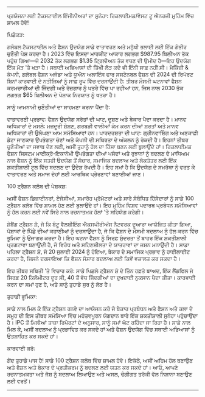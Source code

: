 ---

ਪ੍ਰਯੋਜਨਾ ਲਈ ਟੈਕਸਟਾਈਲ ਇੰਜੀਨੀਅਰਾਂ ਦਾ ਸੁਨੇਹਾ: ਰਿਕਲਾਈਮਡ/ਵੇਸਟ ਟੂ ਐਨਰਜੀ ਮੁਹਿੰਮ ਵਿੱਚ ਸ਼ਾਮਲ ਹੋਵੋ!

ਪਿਛੋਕੜ:

ਗਲੋਬਲ ਟੈਕਸਟਾਈਲ ਅਤੇ ਫੈਸ਼ਨ ਉਦਯੋਗ ਸਾਡੇ ਵਾਤਾਵਰਣ ਅਤੇ ਮਨੁੱਖੀ ਭਲਾਈ ਲਈ ਇੱਕ ਗੰਭੀਰ ਚੁਣੌਤੀ ਪੇਸ਼ ਕਰਦਾ ਹੈ। 2023 ਵਿੱਚ ਇਸਦਾ ਮਾਰਕੀਟ ਆਕਾਰ ਲਗਭਗ $987.95 ਬਿਲੀਅਨ ਤੱਕ ਪਹੁੰਚ ਗਿਆ—ਜੋ 2032 ਤੱਕ ਲਗਭਗ $1.35 ਟ੍ਰਿਲੀਅਨ ਤੱਕ ਵਧਣ ਦੀ ਉਮੀਦ ਹੈ—ਇਹ ਉਦਯੋਗ ਇੱਕ ਮੋੜ 'ਤੇ ਖੜਾ ਹੈ। ਸਥਾਈ ਅਭਿਆਸਾਂ ਦੀ ਤਿੱਖੀ ਲੋੜ ਕਦੇ ਵੀ ਇੰਨੀ ਸਾਫ਼ ਨਹੀਂ ਸੀ। ਮੈਕਿੰਜ਼ੀ & ਕੰਪਨੀ, ਗਲੋਬਲ ਫੈਸ਼ਨ ਅਜੰਡਾ ਅਤੇ ਯੂਐਨ ਅਲਾਇੰਸ ਫਾਰ ਸਸਟੇਨਬਲ ਫੈਸ਼ਨ ਦੀ 2024 ਦੀ ਰਿਪੋਰਟ ਬਿਨਾਂ ਕਾਰਵਾਈ ਦੇ ਨਤੀਜਿਆਂ ਨੂੰ ਸਾਫ਼ ਰੂਪ ਵਿੱਚ ਦਰਸਾਉਂਦੀ ਹੈ: ਤੀਬਰ ਮੌਸਮੀ ਘਟਨਾਵਾਂ ਫੈਸ਼ਨ ਕਰਮਚਾਰੀਆਂ ਦੀ ਜਿੰਦਗੀ ਅਤੇ ਰੋਜ਼ਗਾਰ ਨੂੰ ਖਤਰੇ ਵਿੱਚ ਪਾ ਰਹੀਆਂ ਹਨ, ਜਿਸ ਨਾਲ 2030 ਤੱਕ ਲਗਭਗ $65 ਬਿਲੀਅਨ ਦੇ ਪੋਸ਼ਾਕ ਨਿਰਯਾਤ ਨੂੰ ਖਤਰਾ ਹੈ।

ਸਾਨੂੰ ਆਮਨਾਮੀ ਚੁਣੌਤੀਆਂ ਦਾ ਸਾਹਮਣਾ ਕਰਨਾ ਪੈਂਦਾ ਹੈ:

ਵਾਤਾਵਰਣੀ ਪ੍ਰਭਾਵ: ਫੈਸ਼ਨ ਉਦਯੋਗ ਸਰੋਤਾਂ ਦੀ ਘਾਟ, ਦੂਸ਼ਣ ਅਤੇ ਬੇਕਾਰ ਪੈਦਾ ਕਰਦਾ ਹੈ।
ਮਾਨਵ ਅਧਿਕਾਰਾਂ ਦੇ ਮਸਲੇ: ਮਜ਼ਦੂਰੀ ਸ਼ੋਸ਼ਣ, ਗਰਬੜੀ ਵਾਲੀਆਂ ਕੰਮ ਕਰਨ ਦੀਆਂ ਸ਼ਰਤਾਂ ਅਤੇ ਮਾਨਵ ਅਧਿਕਾਰਾਂ ਦੀ ਉਲੰਘਣਾ ਆਮ ਸਮੱਸਿਆਵਾਂ ਹਨ।
ਪਾਰਦਰਸ਼ਤਾ ਦੀ ਘਾਟ: ਗ੍ਰੀਨਵਾਸ਼ਿੰਗ ਅਤੇ ਅਣਕਾਫ਼ੀ ਡੇਟਾ ਜਾਣਕਾਰ ਉਪਭੋਗਤਾ ਚੋਣਾਂ ਅਤੇ ਕੰਪਨੀ ਦੀ ਸਥਿਰਤਾ ਦੇ ਅੰਕਲਨ ਨੂੰ ਰੋਕਦੀ ਹੈ।
ਇਹਨਾਂ ਤੀਬਰ ਚੁਣੌਤੀਆਂ ਦਾ ਜਵਾਬ ਦੇਣ ਲਈ, ਅਸੀਂ ਤੁਹਾਨੂੰ ਹੱਲ ਦਾ ਹਿੱਸਾ ਬਣਨ ਲਈ ਬੁਲਾਉਂਦੇ ਹਾਂ। ਰਿਕਲਾਈਮਡ ਫੈਸ਼ਨ ਸਿਸਟਮ ਮਾਈਕ੍ਰੋ-ਇਕਾਨੋਮੀ ਉਪਭੋਗਤਾ ਦੀਆਂ ਪਸੰਦਾਂ ਅਤੇ ਰੁਝਾਨਾਂ ਨੂੰ ਬਦਲਣ ਦੇ ਮਾਧਿਅਮ ਨਾਲ ਫੈਸ਼ਨ ਨੂੰ ਇੱਕ ਸਤਹੀ ਉਦਯੋਗ ਤੋਂ ਸੰਚਾਰ, ਸਮਾਜਿਕ ਬਦਲਾਅ ਅਤੇ ਲੋਕਤੰਤਰ ਲਈ ਇੱਕ ਸ਼ਕਤੀਸ਼ਾਲੀ ਟੂਲ ਵਿੱਚ ਬਦਲਣ ਦਾ ਉਦੇਸ਼ ਰੱਖਦੀ ਹੈ। ਇਹ ਸਮਾਂ ਹੈ ਕਿ ਉਦਯੋਗ ਦੇ ਸਮਰੱਥਾ ਨੂੰ ਵਰਤ ਕੇ ਵਾਤਾਵਰਣ ਅਤੇ ਸਮਾਜ ਦੋਹਾਂ ਲਈ ਆਰਥਿਕ ਪ੍ਰੇਰਣਾਵਾਂ ਬਣਾਈਆਂ ਜਾਣ।

100 ਟ੍ਰੈਸ਼ਨ ਕਲੱਬ ਦੀ ਪੇਸ਼ਕਸ਼:

ਅਸੀਂ ਫੈਸ਼ਨ ਡਿਜ਼ਾਈਨਰਾਂ, ਏਜੰਸੀਆਂ, ਸਮਾਰੋਹ ਪ੍ਰੋਮੋਟਰਾਂ ਅਤੇ ਸਾਰੇ ਸੰਬੰਧਿਤ ਹਿੱਸੇਦਾਰਾਂ ਨੂੰ ਸਾਡੇ 100 ਟ੍ਰੈਸ਼ਨ ਕਲੱਬ ਵਿੱਚ ਸ਼ਾਮਲ ਹੋਣ ਲਈ ਬੁਲਾਉਂਦੇ ਹਾਂ। ਇਹ ਮੁਹਿੰਮ ਵਿਸ਼ਵ ਪਦਾਰਥ ਪ੍ਰਬੰਧਨ ਸਮੱਸਿਆਵਾਂ ਨੂੰ ਹੱਲ ਕਰਨ ਲਈ ਨਵੇਂ ਸਿਰੇ ਨਾਲ ਰਚਨਾਤਮਕ ਹੱਲਾਂ 'ਤੇ ਸਹਿਯੋਗ ਕਰੇਗੀ।

ਸ਼ੇਬੈਂਗ ਟ੍ਰੈਸ਼ਨ ਸ਼ੋ, ਜੋ ਕਿ ਬੰਟੂ ਵੈਲਬੀਇੰਗ ਐਕਸਪੀਰੀਅੰਸ ਨੈਟਵਰਕ ਦੁਆਰਾ ਆਯੋਜਿਤ ਕੀਤਾ ਗਿਆ, ਪੋਸ਼ਾਕਾਂ ਦੇ ਪਿੱਛੇ ਦੀਆਂ ਕਹਾਣੀਆਂ ਨੂੰ ਦਰਸਾਉਂਦਾ ਹੈ, ਜੋ ਕਿ ਫੈਸ਼ਨ ਦੇ ਮੌਸਮੀ ਬਦਲਾਅ ਨੂੰ ਹੱਲ ਕਰਨ ਵਿੱਚ ਭੂਮਿਕਾ ਨੂੰ ਉਜਾਗਰ ਕਰਦਾ ਹੈ। ਇਹ ਘਟਨਾ ਫੈਸ਼ਨ ਨੂੰ ਸਿਰਫ਼ ਸੁੰਦਰਤਾ ਤੋਂ ਬਾਹਰ ਇੱਕ ਸ਼ਕਤੀਸ਼ਾਲੀ ਪ੍ਰਗਟਾਵਾ ਬਣਾਉਂਦੀ ਹੈ, ਜੋ ਵਿਰੋਧ ਅਤੇ ਸਹਿਣਸ਼ੀਲਤਾ ਦੇ ਯਾਤਰਾਵਾਂ ਦਾ ਜਸ਼ਨ ਮਨਾਉਂਦੀ ਹੈ। ਸਾਡਾ ਪਹਿਲਾ ਟ੍ਰੈਸ਼ਨ ਸ਼ੋ, ਜੋ 20 ਜੁਲਾਈ 2024 ਨੂੰ ਹੋਇਆ, ਬੇਕਾਰ ਦੇ ਸਮਾਜਿਕ ਪ੍ਰਭਾਵ ਨੂੰ ਹਾਈਲਾਈਟ ਕਰਦਾ ਹੈ, ਜਿਸਨੇ ਦਰਸਾਇਆ ਕਿ ਫੈਸ਼ਨ ਸੰਸਾਰ ਬਦਲਾਅ ਲਈ ਕਿਵੇਂ ਵਕਾਲਤ ਕਰ ਸਕਦਾ ਹੈ।

ਇਹ ਤੀਬਰ ਸਥਿਤੀ 'ਤੇ ਵਿਚਾਰ ਕਰੋ: ਸਾਡੇ ਪਿਛਲੇ ਟ੍ਰੈਸ਼ਨ ਸ਼ੋ ਦੇ ਤਿੰਨ ਹਫ਼ਤੇ ਬਾਅਦ, ਇੱਕ ਲੈਂਡਫਿਲ ਜੋ ਸਿਰਫ਼ 20 ਕਿਲੋਮੀਟਰ ਦੂਰ ਸੀ, 40 ਤੋਂ ਵੱਧ ਜਿੰਦਗੀਆਂ ਦਾ ਦੁਖਦਾਈ ਨੁਕਸਾਨ ਪੈਦਾ ਕੀਤਾ। ਕਾਰਵਾਈ ਕਰਨ ਦਾ ਸਮਾਂ ਹੁਣ ਹੈ, ਅਤੇ ਸਾਨੂੰ ਤੁਹਾਡੇ ਸੁਰ ਨੂੰ ਲੋੜ ਹੈ।

ਤੁਹਾਡੀ ਭੂਮਿਕਾ:

ਸਾਡੇ ਨਾਲ ਮਿਲ ਕੇ ਇੱਕ ਟ੍ਰੈਸ਼ਨ ਰਨਵੇ ਦਾ ਆਯੋਜਨ ਕਰੋ ਜੋ ਬੇਕਾਰ ਪ੍ਰਬੰਧਨ ਅਤੇ ਫੈਸ਼ਨ ਅਤੇ ਕਲਾ ਦੇ ਸਮੂਹ ਦੀ ਇਸ ਤੀਬਰ ਸਮੱਸਿਆ ਵਿੱਚ ਮਹੱਤਵਪੂਰਨ ਯੋਗਦਾਨ ਬਾਰੇ ਇੱਕ ਸ਼ਕਤੀਸ਼ਾਲੀ ਸੁਨੇਹਾ ਪਹੁੰਚਾਉਂਦਾ ਹੈ। IPC ਤੋਂ ਮਿਲੀਆਂ ਤਾਜ਼ਾ ਰਿਪੋਰਟਾਂ ਦੇ ਅਨੁਸਾਰ, ਸਾਨੂੰ ਸਮਾਂ ਘੱਟ ਰਹਿੰਦਾ ਜਾ ਰਿਹਾ ਹੈ। ਸਾਡੇ ਨਾਲ ਮਿਲ ਕੇ, ਅਸੀਂ ਬਦਲਾਅ ਨੂੰ ਪ੍ਰਭਾਵਿਤ ਕਰ ਸਕਦੇ ਹਾਂ ਅਤੇ ਫੈਸ਼ਨ ਉਦਯੋਗ ਵਿੱਚ ਸਥਾਈ ਅਭਿਆਸਾਂ ਨੂੰ ਉਤਸ਼ਾਹਿਤ ਕਰ ਸਕਦੇ ਹਾਂ।

ਕਾਰਵਾਈ ਕਰੋ:

ਗੇਂਦ ਤੁਹਾਡੇ ਪਾਸ ਹੈ! ਸਾਡੇ 100 ਟ੍ਰੈਸ਼ਨ ਕਲੱਬ ਵਿੱਚ ਸ਼ਾਮਲ ਹੋਵੋ। ਇਕੱਠੇ, ਅਸੀਂ ਅਹਿਮ ਹੱਲ ਬਣਾਉਣ ਅਤੇ ਫੈਸ਼ਨ ਅਤੇ ਬੇਕਾਰ ਦੇ ਪ੍ਰਤੀਕਰਮ ਨੂੰ ਬਦਲਣ ਲਈ ਯਤਨ ਕਰ ਸਕਦੇ ਹਾਂ। ਆਓ, ਆਪਣੇ ਰਚਨਾਤਮਕਤਾ ਅਤੇ ਜੋਸ਼ ਨੂੰ ਬਦਲਾਅ ਲਿਆਉਣ ਅਤੇ ਅਸਲ, ਢੰਗੀਗਤ ਤਰੱਕੀ ਵੱਲ ਨਿਸ਼ਾਨਾ ਬਣਾਉਣ ਲਈ ਵਰਤੋਂ।

---